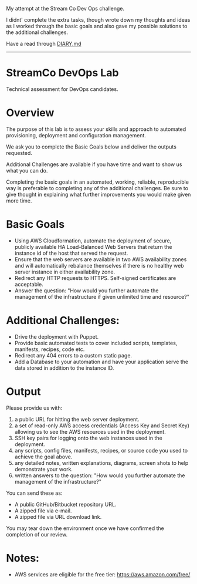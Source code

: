 My attempt at the Stream Co Dev Ops challenge.

I didnt' complete the extra tasks, though wrote down my thoughts and ideas as I worked through the basic goals and also gave my possible solutions to the additional challenges. 

Have a read through [DIARY.md](DIARY.md)

---

StreamCo DevOps Lab
==========

Technical assessment for DevOps candidates.


Overview
==========

The purpose of this lab is to assess your skills and approach to automated provisioning, deployment and configuration management.

We ask you to complete the Basic Goals below and deliver the outputs requested.

Additional Challenges are available if you have time and want to show us what you can do.

Completing the basic goals in an automated, working, reliable, reproducible way is preferable to completing any of the additional challenges.  Be sure to give thought in explaining what further improvements you would make given more time.


Basic Goals
==========

* Using AWS Cloudformation, automate the deployment of secure, publicly available HA Load-Balanced Web Servers that return the instance id of the host that served the request.
* Ensure that the web servers are available in two AWS availability zones and will automatically rebalance themselves if there is no healthy web server instance in either availability zone.
* Redirect any HTTP requests to HTTPS. Self-signed certificates are acceptable.
* Answer the question: "How would you further automate the management of the infrastructure if given unlimited time and resource?"

Additional Challenges:
==========

* Drive the deployment with Puppet.
* Provide basic automated tests to cover included scripts, templates, manifests, recipes, code etc.
* Redirect any 404 errors to a custom static page.
* Add a Database to your automation and have your application serve the data stored in addition to the instance ID.

Output
==========

Please provide us with:

1. a public URL for hitting the web server deployment.
2. a set of read-only AWS access credentials (Access Key and Secret Key) allowing us to see the AWS resources used in the deployment.
3. SSH key pairs for logging onto the web instances used in the deployment.
4. any scripts, config files, manifests, recipes, or source code you used to achieve the goal above.
5. any detailed notes, written explanations, diagrams, screen shots to help demonstrate your work.
6. written answers to the question: "How would you further automate the management of the infrastructure?"

You can send these as:

* A public GitHub/Bitbucket repository URL.
* A zipped file via e-mail.
* A zipped file via URL download link.

You may tear down the environment once we have confirmed the completion of our review.

Notes:
==========

* AWS services are eligible for the free tier: https://aws.amazon.com/free/
